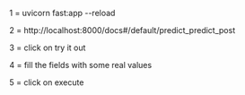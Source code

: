 1 = uvicorn fast:app --reload

2 = http://localhost:8000/docs#/default/predict_predict_post

3 = click on try it out 

4 = fill the fields with some real values

5 = click on execute 


